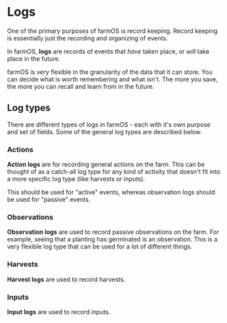 # Logs

One of the primary purposes of farmOS is record keeping. Record keeping is
essentially just the recording and organizing of events.

In farmOS, **logs** are records of events that *have* taken place, or *will*
take place in the future.

farmOS is very flexible in the granularity of the data that it can store. You
can decide what is worth remembering and what isn't. The more you save, the
more you can recall and learn from in the future.

## Log types

There are different types of logs in farmOS - each with it's own
purpose and set of fields. Some of the general log types are described below.

### Actions

**Action logs** are for recording general actions on the farm. This can be
thought of as a catch-all log type for any kind of activity that doesn't fit
into a more specific log type (like harvests or inputs).

This should be used for "active" events, whereas observation logs should be
used for "passive" events.

### Observations

**Observation logs** are used to record passive observations on the farm. For
example, seeing that a planting has germinated is an observation. This is a
very flexible log type that can be used for a lot of different things.

### Harvests

**Harvest logs** are used to record harvests.

### Inputs

**Input logs** are used to record inputs.
